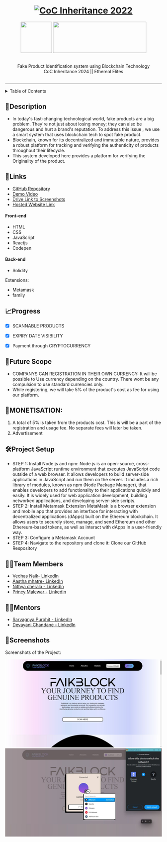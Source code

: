 <h1 align="center">
  <a href="https://github.com/CommunityOfCoders/Inheritance-2024">
    <img src="https://res.cloudinary.com/dow2w1ps0/image/upload/v1709299017/Inher_qnc7fa.png" alt="CoC Inheritance 2022" width="500" height="166">
    
  </a>
</h1>

<div align="center">
<img src= "https://res.cloudinary.com/dow2w1ps0/image/upload/v1709299946/logo-new_v7w63b.png" width="100" height="100">
<img src= "https://res.cloudinary.com/dow2w1ps0/image/upload/v1709299758/website-logo_nhhjgc.png"  width="300" height="100">

  
   <br/>Fake Product Identification system using Blockchain Technology<br>
  CoC Inheritance 2024 || Ethereal Elites<br> <br>
</div>
<hr>

<details>
<summary>Table of Contents</summary>

- [Description](#description)
- [Links](#links)
- [Tech Stack](#tech-stack)
- [Progress](#progress)
- [Future Scope](#future-scope)
- [Applications](#applications)
- [Project Setup](#project-setup)
- [Usage](#usage)
- [Team Members](#team-members)
- [Mentors](#mentors)
- [Screenshots](#screenshots)

</details>

## 📝Description

- In today's fast-changing technological world, fake products are a big problem. They're not just about losing money; they can also be dangerous and hurt a brand's reputation. To address  this issue , we use a smart system that uses blockchain tech to spot fake product.
- Blockchain, known for its decentralized and immutable nature, provides a robust platform for tracking and verifying the authenticity of products throughout their lifecycle.
- This system developed here provides a platform for verifying the Originality of the product.




## 🔗Links

- [GitHub Repository](https://github.com/NaikVedhas/Faik-Block)
- [Demo Video](https://drive.google.com/file/d/19ld27hdqQmjgfacz6ZpuO6YzmKGrDHRo/view?usp=sharing)
- [Drive Link to Screenshots](https://drive.google.com/drive/folders/1955mXzzcIVcYfn1tcpJ8Nlackz-ZUSTg?usp=drive_link)
- [Hosted Website Link](https://faikblock.vercel.app/)


#### Front-end
- HTML
- CSS
- JavaScript
- Reactjs
- Codepen

#### Back-end
- Solidity

Extensions:
- Metamask
- family



## 📈Progress


- [x] SCANNABLE PRODUCTS 
- [x] EXPIRY DATE VISIBILITY
- [x] Payment through CRYPTOCURRENCY
      


## 🔮Future Scope


-  COMPANYS CAN REGISTRATION IN THEIR OWN CURRENCY: It will be possible to Use currency depending on the country. There wont be any compulsion to use standard currencies only.
-  While registering, we will take 5% of the product's cost as fee for using our platform. 

## 💸MONETISATION: 

1. A total of 5% is taken from the products cost. This is will be a part of the registration and usage fee. No separate fees will later be taken.
2. Advertisement

## 🛠Project Setup

- STEP 1: Install Node.js and npm: Node.js is an open-source, cross-platform JavaScript runtime environment that executes JavaScript code outside of a web browser. It allows developers to build server-side applications in JavaScript and run them on the server. It includes a rich library of modules, known as npm (Node Package Manager), that enables developers to add functionality to their applications quickly and easily. It is widely used for web application development, building networked applications, and developing server-side scripts.
- STEP 2: Install Metamask Extension MetaMask is a browser extension and mobile app that provides an interface for interacting with decentralized applications (dApps) built on the Ethereum blockchain. It allows users to securely store, manage, and send Ethereum and other Ethereum-based tokens, as well as interact with dApps in a user-friendly way.
- STEP 3: Configure a Metamask Account
- STEP 4: Navigate to the repository and clone it: Clone our GitHub Respository


## 👨‍💻Team Members

- [Vedhas Naik- ](https://github.com/NaikVedhas) [LinkedIn](https://www.linkedin.com/in/vedhas-naik-005378253/)
- [Aastha mhatre- ](https://github.com/Aastha2675) [LinkedIn](https://www.linkedin.com/in/aastha-mhatre-3226722b0/)
- [Nithya cherala - ](https://github.com/Nemo-0904) [LinkedIn](https://www.linkedin.com/in/nithyacherala/)
- [Princy Malewar -](https://github.com/Princy18Human) [LinkedIn](https://www.linkedin.com/in/princy-malewar-62b8b6257/) 

## 👨‍🏫Mentors

- [Sarvagnya Purohit - ](https://github.com/saRvaGnyA) [LinkedIn](https://www.linkedin.com/in/sarvagnyapurohit/)
- [Devayani Chandane - ](https://github.com/devayani03) [LinkedIn](https://www.linkedin.com/in/devayani-chandane-32b70326b/) 

## 📱Screenshots
Screenshots of the Project: 

![Screenshot alt text](https://github.com/Nemo-0904/inheritance/blob/main/main.jpg "Here is a screenshot")
![Screenshot alt text](https://github.com/Nemo-0904/inheritance/blob/main/backend.jpg "Here is a screenshot")
